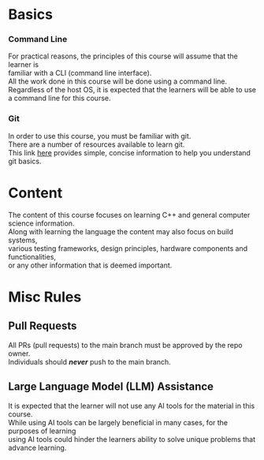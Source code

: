 # Basics

### Command Line
For practical reasons, the principles of this course will assume that the learner is \
familiar with a CLI (command line interface). \
All the work done in this course will be done using a command line. \
Regardless of the host OS, it is expected that the learners will be able to use a command line for this course.

### Git
In order to use this course, you must be familiar with git. \
There are a number of resources available to learn git. \
This link [here](https://www.w3schools.com/git/default.asp?remote=github) provides simple, concise information to help you understand git basics.

# Content
The content of this course focuses on learning C++ and general computer science information. \
Along with learning the language the content may also focus on build systems, \
various testing frameworks, design principles, hardware components and functionalities, \
or any other information that is deemed important.

# Misc Rules
## Pull Requests
All PRs (pull requests) to the main branch must be approved by the repo owner. \
Individuals should ***never*** push to the main branch.

## Large Language Model (LLM) Assistance
It is expected that the learner will not use any AI tools for the material in this course. \
While using AI tools can be largely beneficial in many cases, for the purposes of learning \
using AI tools could hinder the learners ability to solve unique problems that advance learning.